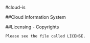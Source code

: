 #cloud-is


##Cloud Information System


##Licensing - Copyrights

	Please see the file called LICENSE.